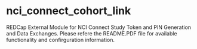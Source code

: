 # nci_connect_cohort_link
REDCap External Module for NCI Connect Study Token and PIN Generation and Data Exchanges. Please refere the README.PDF file for available functionality and confirguration information. 
